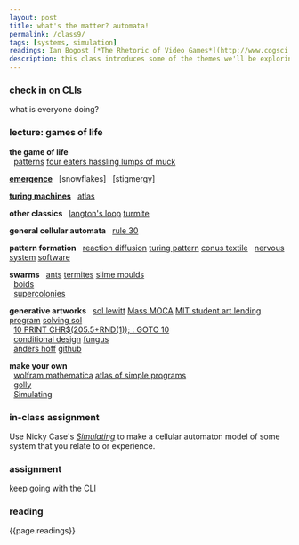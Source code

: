 ```yaml
---  
layout: post  
title: what's the matter? automata! 
permalink: /class9/  
tags: [systems, simulation]
readings: Ian Bogost [*The Rhetoric of Video Games*](http://www.cogsci.rpi.edu/public_html/ruiz/EGDFall2013/readings/RhetoricVideoGames_Bogost.pdf)<br>Bret Victor [*stop drawing dead fish*](https://www.youtube.com/watch?v=ZfytHvgHybA)
description: this class introduces some of the themes we'll be exploring in the final project, looking at self-organising systems and cellular automata, and some techniques we can use to model them. 
---  
```


### check in on CLIs
what is everyone doing?


### lecture: games of life

**the game of life**  
  [patterns](https://www.conwaylife.com/wiki/Main_Page) [four eaters hassling lumps of muck](https://www.conwaylife.com/wiki/Four_eaters_hassling_lumps_of_muck)  

[**emergence**](https://en.wikipedia.org/wiki/Emergence)
  [snowflakes]
  [stigmergy]

[**turing machines**](https://en.wikipedia.org/wiki/Turing_machine)
  [atlas](http://atlas.wolfram.com/TOC/TOC_103.html)

**other classics**
  [langton's loop](https://en.wikipedia.org/wiki/Langton%27s_loops) [turmite](https://en.wikipedia.org/wiki/Turmite)

**general cellular automata**
  [rule 30](https://en.wikipedia.org/wiki/Rule_30)

**pattern formation**
  [reaction diffusion](https://en.wikipedia.org/wiki/Reaction–diffusion_system) [turing pattern](https://en.wikipedia.org/wiki/Turing_pattern) [conus textile](https://en.wikipedia.org/wiki/Conus_textile)
  [nervous system](https://n-e-r-v-o-u-s.com) [software](https://n-e-r-v-o-u-s.com/projects/software/)

**swarms**
  [ants]() [termites]() [slime moulds]()  
  [boids](https://en.wikipedia.org/wiki/Boids)  
  [supercolonies](https://www.youtube.com/watch?v=KPJybGJe3_M)  

**generative artworks**
  [sol lewitt](https://en.wikipedia.org/wiki/Sol_LeWitt) [Mass MOCA](https://massmoca.org/sol-lewitt/) [MIT student art lending program](https://www.youtube.com/watch?v=gaMgraAvQww) [solving sol](http://solvingsol.com/solutions/)  
  [10 PRINT CHR$(205.5+RND(1)); : GOTO 10](https://10print.org)  
  [conditional design](https://conditionaldesign.org) [fungus](https://studiomoniker.com/projects/fungus)  
  [anders hoff](https://www.inconvergent.net/generative/) [github](https://github.com/inconvergent)


**make your own**  
  [wolfram mathematica](https://reference.wolfram.com/language/ref/CellularAutomaton.html) [atlas of simple programs](http://atlas.wolfram.com)  
  [golly](http://golly.sourceforge.net)  
  [Simulating](https://ncase.me/sim/)  

### in-class assignment
Use Nicky Case's [*Simulating*](https://ncase.me/sim/) to make a cellular automaton model of some system that you relate to or experience. 

### assignment
keep going with the CLI

### reading
{{page.readings}}